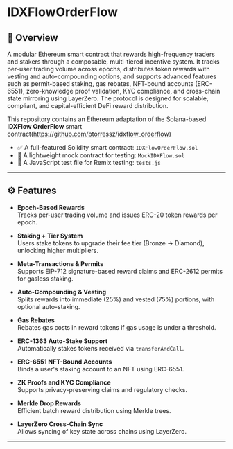 # IDXFlowOrderFlow

## 📌 Overview


A modular Ethereum smart contract that rewards high-frequency traders and stakers through a composable, multi-tiered incentive system. It tracks per-user trading volume across epochs, distributes token rewards with vesting and auto-compounding options, and supports advanced features such as permit-based staking, gas rebates, NFT-bound accounts (ERC-6551), zero-knowledge proof validation, KYC compliance, and cross-chain state mirroring using LayerZero. The protocol is designed for scalable, compliant, and capital-efficient DeFi reward distribution.

This repository contains an Ethereum adaptation of the Solana-based **IDXFlow OrderFlow** smart contract(https://github.com/btorressz/idxflow_orderflow)

- ✅ A full-featured Solidity smart contract: `IDXFlowOrderFlow.sol`  
- 🧪 A lightweight mock contract for testing: `MockIDXFlow.sol`  
- 🧾 A JavaScript test file for Remix testing: `tests.js`

---

## ⚙️ Features

- **Epoch-Based Rewards**  
  Tracks per-user trading volume and issues ERC-20 token rewards per epoch.

- **Staking + Tier System**  
  Users stake tokens to upgrade their fee tier (Bronze → Diamond), unlocking higher multipliers.

- **Meta-Transactions & Permits**  
  Supports EIP-712 signature-based reward claims and ERC-2612 permits for gasless staking.

- **Auto-Compounding & Vesting**  
  Splits rewards into immediate (25%) and vested (75%) portions, with optional auto-staking.

- **Gas Rebates**  
  Rebates gas costs in reward tokens if gas usage is under a threshold.

- **ERC-1363 Auto-Stake Support**  
  Automatically stakes tokens received via `transferAndCall`.

- **ERC-6551 NFT-Bound Accounts**  
  Binds a user's staking account to an NFT using ERC-6551.

- **ZK Proofs and KYC Compliance**  
  Supports privacy-preserving claims and regulatory checks.

- **Merkle Drop Rewards**  
  Efficient batch reward distribution using Merkle trees.

- **LayerZero Cross-Chain Sync**  
  Allows syncing of key state across chains using LayerZero.

---
